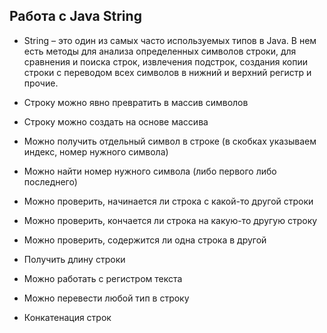 ## Работа с Java String

* String – это один из самых часто используемых типов в Java. В нем есть методы для анализа определенных символов строки, для сравнения и поиска строк, извлечения подстрок, создания копии строки с переводом всех символов в нижний и верхний регистр и прочие.

* Строку можно явно превратить в массив символов
* Строку можно создать на основе массива
* Можно получить отдельный символ в строке (в скобках указываем индекс, номер нужного символа)
* Можно найти номер нужного символа (либо первого либо последнего)
* Можно проверить, начинается ли строка с какой-то другой строки
* Можно проверить, кончается ли строка на какую-то другую строку
* Можно проверить, содержится ли одна строка в другой
* Получить длину строки
* Можно работать с регистром текста
* Можно перевести любой тип в строку
* Конкатенация строк
